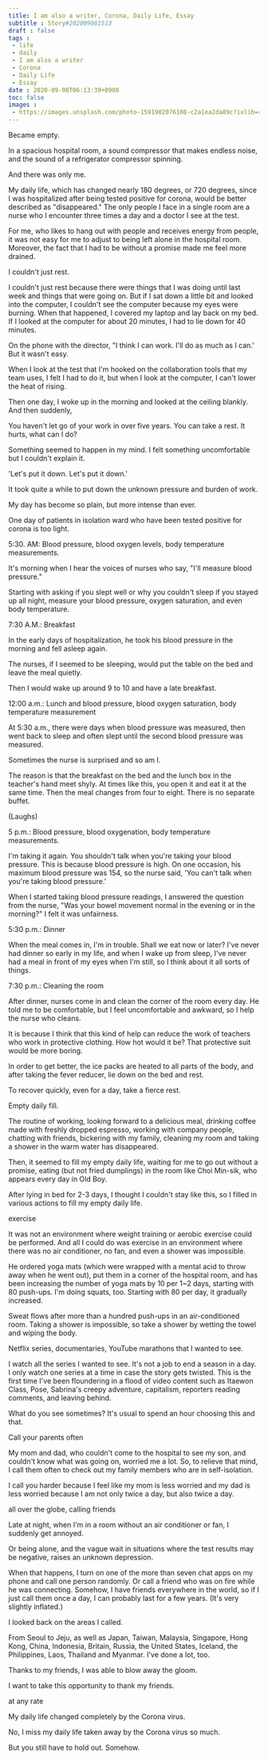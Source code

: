 ```yaml
---
title: I am also a writer, Corona, Daily Life, Essay
subtitle : Story#202009081513
draft : false
tags :
 - life
 - daily
 - I am also a writer
 - Corona
 - Daily Life
 - Essay
date : 2020-09-08T06:13:39+0900
toc: false
images : 
 - https://images.unsplash.com/photo-1591902076108-c2a1ea2da89c?ixlib=rb-1.2.1&q=80&fm=jpg&crop=entropy&cs=tinysrgb&w=1080&fit=max&ixid=eyJhcHBfaWQiOjE1NTU0OX0
---
```


Became empty.  

In a spacious hospital room, a sound compressor that makes endless noise, and the sound of a refrigerator compressor spinning.  

And there was only me.  

My daily life, which has changed nearly 180 degrees, or 720 degrees, since I was hospitalized after being tested positive for corona, would be better described as "disappeared." The only people I face in a single room are a nurse who I encounter three times a day and a doctor I see at the test.  

For me, who likes to hang out with people and receives energy from people, it was not easy for me to adjust to being left alone in the hospital room. Moreover, the fact that I had to be without a promise made me feel more drained.  

I couldn't just rest.  

I couldn't just rest because there were things that I was doing until last week and things that were going on. But if I sat down a little bit and looked into the computer, I couldn't see the computer because my eyes were burning. When that happened, I covered my laptop and lay back on my bed. If I looked at the computer for about 20 minutes, I had to lie down for 40 minutes.  

On the phone with the director, "I think I can work. I'll do as much as I can.' But it wasn't easy.  

When I look at the test that I'm hooked on the collaboration tools that my team uses, I felt I had to do it, but when I look at the computer, I can't lower the heat of rising.  

Then one day, I woke up in the morning and looked at the ceiling blankly. And then suddenly,  

You haven't let go of your work in over five years. You can take a rest. It hurts, what can I do?  

Something seemed to happen in my mind. I felt something uncomfortable but I couldn't explain it.  

'Let's put it down. Let's put it down.'  

It took quite a while to put down the unknown pressure and burden of work.  

My day has become so plain, but more intense than ever.  

One day of patients in isolation ward who have been tested positive for corona is too light.  

5:30. AM: Blood pressure, blood oxygen levels, body temperature measurements.  

It's morning when I hear the voices of nurses who say, "I'll measure blood pressure."  

Starting with asking if you slept well or why you couldn't sleep if you stayed up all night, measure your blood pressure, oxygen saturation, and even body temperature.  

7:30 A.M.: Breakfast  

In the early days of hospitalization, he took his blood pressure in the morning and fell asleep again.  

The nurses, if I seemed to be sleeping, would put the table on the bed and leave the meal quietly.  

Then I would wake up around 9 to 10 and have a late breakfast.  

12:00 a.m.: Lunch and blood pressure, blood oxygen saturation, body temperature measurement  

At 5:30 a.m., there were days when blood pressure was measured, then went back to sleep and often slept until the second blood pressure was measured.  

Sometimes the nurse is surprised and so am I.  

The reason is that the breakfast on the bed and the lunch box in the teacher's hand meet shyly. At times like this, you open it and eat it at the same time. Then the meal changes from four to eight. There is no separate buffet.  

(Laughs)  

5 p.m.: Blood pressure, blood oxygenation, body temperature measurements.  

I'm taking it again. You shouldn't talk when you're taking your blood pressure. This is because blood pressure is high. On one occasion, his maximum blood pressure was 154, so the nurse said, 'You can't talk when you're taking blood pressure.'  

When I started taking blood pressure readings, I answered the question from the nurse, "Was your bowel movement normal in the evening or in the morning?" I felt it was unfairness.  

5:30 p.m.: Dinner  

When the meal comes in, I'm in trouble. Shall we eat now or later? I've never had dinner so early in my life, and when I wake up from sleep, I've never had a meal in front of my eyes when I'm still, so I think about it all sorts of things.  

7:30 p.m.: Cleaning the room  

After dinner, nurses come in and clean the corner of the room every day. He told me to be comfortable, but I feel uncomfortable and awkward, so I help the nurse who cleans.  

It is because I think that this kind of help can reduce the work of teachers who work in protective clothing. How hot would it be? That protective suit would be more boring.  

In order to get better, the ice packs are heated to all parts of the body, and after taking the fever reducer, lie down on the bed and rest.  

To recover quickly, even for a day, take a fierce rest.  

Empty daily fill.  

The routine of working, looking forward to a delicious meal, drinking coffee made with freshly dropped espresso, working with company people, chatting with friends, bickering with my family, cleaning my room and taking a shower in the warm water has disappeared.  

Then, it seemed to fill my empty daily life, waiting for me to go out without a promise, eating (but not fried dumplings) in the room like Choi Min-sik, who appears every day in Old Boy.  

After lying in bed for 2-3 days, I thought I couldn't stay like this, so I filled in various actions to fill my empty daily life.  

exercise  

It was not an environment where weight training or aerobic exercise could be performed. And all I could do was exercise in an environment where there was no air conditioner, no fan, and even a shower was impossible.  

He ordered yoga mats (which were wrapped with a mental acid to throw away when he went out), put them in a corner of the hospital room, and has been increasing the number of yoga mats by 10 per 1~2 days, starting with 80 push-ups. I'm doing squats, too. Starting with 80 per day, it gradually increased.  

Sweat flows after more than a hundred push-ups in an air-conditioned room. Taking a shower is impossible, so take a shower by wetting the towel and wiping the body.  

Netflix series, documentaries, YouTube marathons that I wanted to see.  

I watch all the series I wanted to see. It's not a job to end a season in a day. I only watch one series at a time in case the story gets twisted. This is the first time I've been floundering in a flood of video content such as Itaewon Class, Pose, Sabrina's creepy adventure, capitalism, reporters reading comments, and leaving behind.  

What do you see sometimes? It's usual to spend an hour choosing this and that.  

Call your parents often  

My mom and dad, who couldn't come to the hospital to see my son, and couldn't know what was going on, worried me a lot. So, to relieve that mind, I call them often to check out my family members who are in self-isolation.  

I call you harder because I feel like my mom is less worried and my dad is less worried because I am not only twice a day, but also twice a day.  

all over the globe, calling friends  

Late at night, when I'm in a room without an air conditioner or fan, I suddenly get annoyed.  

Or being alone, and the vague wait in situations where the test results may be negative, raises an unknown depression.  

When that happens, I turn on one of the more than seven chat apps on my phone and call one person randomly. Or call a friend who was on fire while he was connecting. Somehow, I have friends everywhere in the world, so if I just call them once a day, I can probably last for a few years. (It's very slightly inflated.)  

I looked back on the areas I called.  

From Seoul to Jeju, as well as Japan, Taiwan, Malaysia, Singapore, Hong Kong, China, Indonesia, Britain, Russia, the United States, Iceland, the Philippines, Laos, Thailand and Myanmar. I've done a lot, too.  

Thanks to my friends, I was able to blow away the gloom.  

I want to take this opportunity to thank my friends.  

at any rate  

My daily life changed completely by the Corona virus.  

No, I miss my daily life taken away by the Corona virus so much.  

But you still have to hold out. Somehow.  

